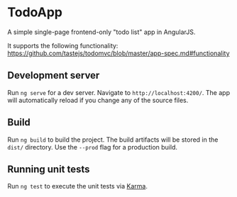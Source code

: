 # TodoApp

A simple single-page frontend-only "todo list" app in AngularJS.

It supports the following functionality:
https://github.com/tastejs/todomvc/blob/master/app-spec.md#functionality

## Development server

Run `ng serve` for a dev server. Navigate to `http://localhost:4200/`. The app will automatically reload if you change any of the source files.

## Build

Run `ng build` to build the project. The build artifacts will be stored in the `dist/` directory. Use the `--prod` flag for a production build.

## Running unit tests

Run `ng test` to execute the unit tests via [Karma](https://karma-runner.github.io).
